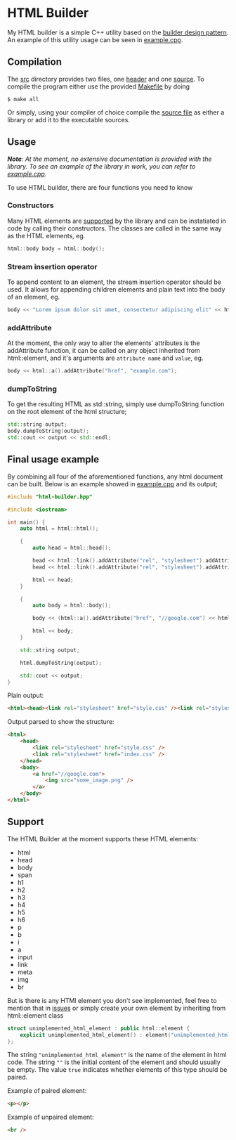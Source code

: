 # HTML Builder

My HTML builder is a simple C++ utility based on the [builder design pattern](https://en.wikipedia.org/wiki/Builder_pattern). An example of this utility usage can be seen in [example.cpp](example.cpp).

## Compilation

The [src](src) directory provides two files, one [header](src/html-builder.hpp) and one [source](src/html-builder.cpp). To compile the program either use the provided [Makefile](Makefile) by doing

```console
$ make all
```

Or simply, using your compiler of choice compile the [source file](src/html-builder.cpp) as either a library or add it to the executable sources.

## Usage

*__Note__: At the moment, no extensive documentation is provided with the library. To see an example of the library in work, you can refer to [example.cpp](example.cpp).*

To use HTML builder, there are four functions you need to know

### Constructors

Many HTML elements are [supported](#support) by the library and can be instatiated in code by calling their constructors. The classes are called in the same way as the HTML elements, eg.

```cpp
html::body body = html::body();
```

### Stream insertion operator

To append content to an element, the stream insertion operator should be used. It allows for appending children elements and plain text into the body of an element, eg.

```cpp
body << "Lorem ipsum dolor sit amet, consectetur adipiscing elit" << html::br();
```

### addAttribute

At the moment, the only way to alter the elements' attributes is the addAttribute function, it can be called on any object inherited from html::element, and it's arguments are `attribute name` and `value`, eg.

```cpp
body << html::a().addAttribute("href", "example.com");
```

### dumpToString

To get the resulting HTML as std::string, simply use dumpToString function on the root element of the html structure;

```cpp
std::string output;
body.dumpToString(output);
std::cout << output << std::endl;
```

## Final usage example

By combining all four of the aforementioned functions, any html document can be built. Below is an example showed in [example.cpp](example.cpp) and its output;

```cpp
#include "html-builder.hpp"

#include <iostream>

int main() {
	auto html = html::html();

	{
		auto head = html::head();

		head << html::link().addAttribute("rel", "stylesheet").addAttribute("href", "style.css");
		head << html::link().addAttribute("rel", "stylesheet").addAttribute("href", "index.css");

		html << head;
	}

	{
		auto body = html::body();

		body << (html::a().addAttribute("href", "//google.com") << html::img().addAttribute("src", "some_image.png"));

		html << body;
	}

	std::string output;

	html.dumpToString(output);

	std::cout << output;
}
```

Plain output:

```html
<html><head><link rel="stylesheet" href="style.css" /><link rel="stylesheet" href="index.css" /></head><body><a href="//google.com"><img src="some_image.png" /></a></body></html>
```

Output parsed to show the structure:

```html
<html>
	<head>
		<link rel="stylesheet" href="style.css" />
		<link rel="stylesheet" href="index.css" />
	</head>
	<body>
		<a href="//google.com">
			<img src="some_image.png" />
		</a>
	</body>
</html>
```

## Support

The HTML Builder at the moment supports these HTML elements:

- html
- head
- body
- span
- h1
- h2
- h3
- h4
- h5
- h6
- p
- b
- i
- a
- input
- link
- meta
- img
- br

But is there is any HTMl element you don't see implemented, feel free to mention that in [issues](https://github.com/doleckijakub/html-builder/issues) or simply create your own element by inheriting from html::element class

```cpp
struct unimplemented_html_element : public html::element {
	explicit unimplemented_html_element() : element("unimplemented_html_element", "", true) {}
};
```

The string `"unimplemented_html_element"` is the name of the element in html code.
The string `""` is the initial content of the element and should usually be empty.
The value `true` indicates whether elements of this type should be paired.

Example of paired element:
```html
<p></p>
```

Example of unpaired element:
```html
<br />
```

